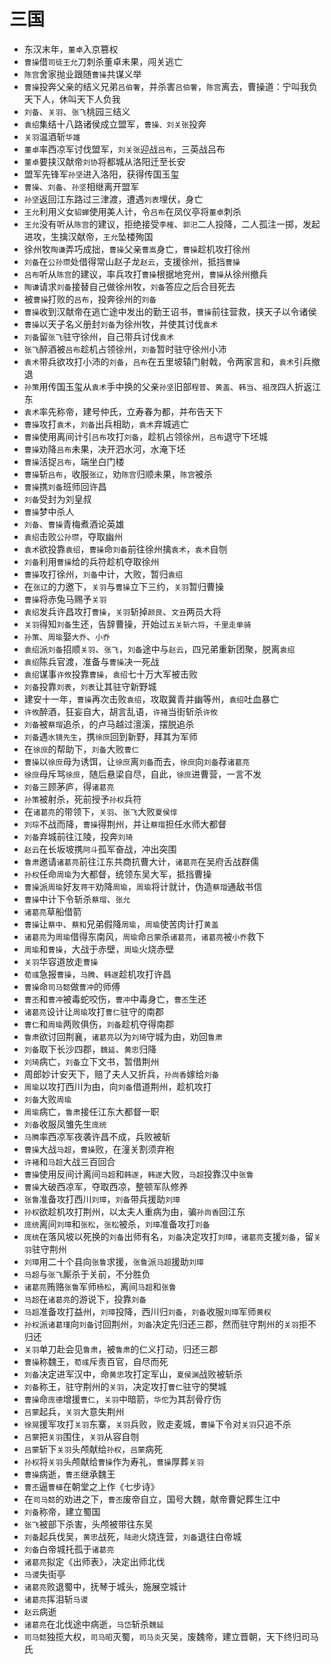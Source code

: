 # 三国

- 东汉末年，`董卓`入京篡权
- `曹操`借`司徒王允`刀刺杀董卓未果，闯关逃亡
- `陈宫`舍家抛业跟随`曹操`共谋义举
- `曹操`投奔父亲的结义兄弟`吕伯奢`，并杀害`吕伯奢`，`陈宫`离去，曹操道：宁叫我负天下人，休叫天下人负我
- `刘备`、`关羽`、`张飞`桃园三结义
- `袁绍`集结十八路诸侯成立盟军，`曹操、刘关张`投奔
- `关羽`温酒斩`华雄`
- `董卓`率西凉军讨伐盟军，`刘关张`迎战`吕布`，三英战吕布
- `董卓`要挟汉献帝`刘协`将都城从洛阳迁至长安
- 盟军先锋军`孙坚`进入洛阳，获得传国玉玺
- `曹操`、`刘备`、`孙坚`相继离开盟军
- `孙坚`返回江东路过三津渡，遭遇`刘表`埋伏，身亡
- `王允`利用义女`貂蝉`使用美人计，令`吕布`在凤仪亭将`董卓`刺杀
- `王允`没有听从`陈宫`的建议，拒绝接受`李榷`、`郭汜`二人投降，二人孤注一掷，发起进攻，生擒汉献帝，`王允`坠楼殉国
- 徐州牧`陶谦`弄巧成拙，`曹操`父亲`曹嵩`身亡，`曹操`趁机攻打徐州
- `刘备`在`公孙瓒`处借得常山赵子龙`赵云`，支援徐州，抵挡`曹操`
- `吕布`听从`陈宫`的建议，率兵攻打`曹操`根据地兖州，`曹操`从徐州撤兵
- `陶谦`请求`刘备`接替自己做徐州牧，`刘备`答应之后合目死去
- 被`曹操`打败的`吕布`，投奔徐州的`刘备`
- `曹操`收到汉献帝在逃亡途中发出的勤王诏书，`曹操`前往营救，挟天子以令诸侯
- `曹操`以天子名义册封`刘备`为徐州牧，并使其讨伐`袁术`
- `刘备`留`张飞`驻守徐州，自己带兵讨伐`袁术`
- `张飞`醉酒被`吕布`趁机占领徐州，`刘备`暂时驻守徐州小沛
- `袁术`带兵欲攻打小沛的`刘备`，`吕布`在五里坡辕门射戟，令两家言和，`袁术`引兵撤退
- `孙策`用传国玉玺从`袁术`手中换的父亲`孙坚`旧部`程普`、`黄盖`、`韩当`、`祖茂`四人折返江东
- `袁术`率先称帝，建号仲氏，立寿春为都，并布告天下
- `曹操`攻打`袁术`，`刘备`出兵相助，`袁术`弃城逃亡
- `曹操`使用离间计引`吕布`攻打`刘备`，趁机占领徐州，`吕布`退守下坯城
- `曹操`劝降`吕布`未果，决开泗水河，水淹下坯
- `曹操`活捉`吕布`，端坐白门楼
- `曹操`斩`吕布`，收服`张辽`，劝`陈宫`归顺未果，`陈宫`被杀
- `曹操`携`刘备`班师回许昌
- `刘备`受封为刘皇叔
- `曹操`梦中杀人
- `刘备`、`曹操`青梅煮酒论英雄
- `袁绍`击败`公孙瓒`，夺取幽州
- `袁术`欲投靠`袁绍`，`曹操`命`刘备`前往徐州擒`袁术`，`袁术`自刎
- `刘备`利用`曹操`给的兵符趁机夺取徐州
- `曹操`攻打徐州，`刘备`中计，大败，暂归`袁绍`
- 在`张辽`的力邀下，`关羽`与`曹操`立下三约，`关羽`暂归曹操
- `曹操`将赤兔马赐予`关羽`
- `袁绍`发兵许昌攻打`曹操`，`关羽`斩掉`颜良`、`文丑`两员大将
- `关羽`得知`刘备`生还，告辞曹操，开始过`五关斩六将`，`千里走单骑`
- `孙策`、`周瑜`娶`大乔`、`小乔`
- `袁绍`派`刘备`招顺`关羽`、`张飞`，`刘备`途中与`赵云`，四兄弟重新团聚，脱离`袁绍`
- `袁绍`陈兵官渡，准备与`曹操`决一死战
- `袁绍`谋事`许攸`投靠`曹操`，`袁绍`七十万大军被击败
- `刘备`投靠`刘表`，`刘表`让其驻守新野城
- 建安十一年，`曹操`再次击败`袁绍`，攻取冀青并幽等州，`袁绍`吐血暴亡
- `许攸`醉酒，狂妄自大，胡言乱语，`许褚`当街斩杀`许攸`
- `刘备`被`蔡瑁`追杀，的卢马越过澶溪，摆脱追杀
- `刘备`遇`水镜先生`，携`徐庶`回到新野，拜其为军师
- 在`徐庶`的帮助下，`刘备`大败`曹仁`
- `曹操`以`徐庶`母为诱饵，让`徐庶`离`刘备`而去，`徐庶`向`刘备`荐`诸葛亮`
- `徐庶`母斥骂`徐庶`，随后悬梁自尽，自此，`徐庶`进曹营，一言不发
- `刘备`三顾茅庐，得`诸葛亮`
- `孙策`被射杀，死前授予`孙权`兵符
- 在`诸葛亮`的带领下，`关羽`、`张飞`大败`夏侯惇`
- `刘琮`不战而降，`曹操`得荆州，并让`蔡瑁`担任水师大都督
- `刘备`弃城前往江陵，投奔`刘琦`
- `赵云`在长坂坡携`阿斗`孤军奋战，冲出突围
- `鲁肃`邀请`诸葛亮`前往江东共商抗曹大计，`诸葛亮`在吴府舌战群儒
- `孙权`任命`周瑜`为大都督，统领东吴大军，抵挡曹操
- `曹操`派`周瑜`好友`蒋干`劝降`周瑜`，`周瑜`将计就计，伪造`蔡瑁`通敌书信
- `曹操`中计下令斩杀`蔡瑁`、`张允`
- `诸葛亮`草船借箭
- `曹操`让`蔡中`、`蔡和`兄弟假降`周瑜`，`周瑜`使苦肉计打`黄盖`
- `诸葛亮`为`周瑜`借得东南风，`周瑜`命`吕蒙`杀`诸葛亮`，`诸葛亮`被`小乔`救下
- `周瑜`和`曹操`，大战于赤壁，`周瑜`火烧赤壁
- `关羽`华容道放走`曹操`
- `荀彧`急报`曹操`，`马腾`、`韩遂`趁机攻打许昌
- `曹操`命`司马懿`做`曹冲`的师傅
- `曹丕`和`曹冲`被毒蛇咬伤，`曹冲`中毒身亡，`曹丕`生还
- `诸葛亮`设计让`周瑜`攻打`曹仁`驻守的南郡
- `曹仁`和`周瑜`两败俱伤，`刘备`趁机夺得南郡
- `鲁肃`欲讨回荆襄，`诸葛亮`以为`刘琦`守城为由，劝回`鲁肃`
- `刘备`取下长沙四郡，`魏延`、`黄忠`归降
- `刘琦`病亡，`刘备`立下文书，暂借荆州
- 周郎妙计安天下，赔了夫人又折兵，`孙尚香`嫁给`刘备`
- `周瑜`以攻打西川为由，向`刘备`借道荆州，趁机攻打
- `刘备`大败`周瑜`
- `周瑜`病亡，`鲁肃`接任江东大都督一职
- `刘备`收服凤雏先生`庞统`
- `马腾`率西凉军夜袭许昌不成，兵败被斩
- `曹操`大战`马超`，`曹操`败，在潼关割须弃袍
- `许褚`和`马超`大战三百回合
- `曹操`使用反间计离间`马超`和`韩遂`，`韩遂`大败，`马超`投靠汉中`张鲁`
- `曹操`大破西凉军，夺取西凉，整顿军队修养
- `张鲁`准备攻打西川`刘璋`，`刘备`带兵援助`刘璋`
- `孙权`欲趁机攻打荆州，以太夫人重病为由，骗`孙尚香`回江东
- `庞统`离间`刘璋`和`张松`，`张松`被杀，`刘璋`准备攻打`刘备`
- `庞统`在落风坡以死换的`刘备`出师有名，`刘备`决定攻打`刘璋`，`诸葛亮`支援`刘备`，留`关羽`驻守荆州
- `刘璋`用二十个县向`张鲁`求援，`张鲁`派`马超`援助`刘璋`
- `马超`与`张飞`厮杀于关前，不分胜负
- `诸葛亮`贿赂`张鲁`军师`杨松`，离间`马超`和`张鲁`
- `马超`在`诸葛亮`的游说下，投靠`刘备`
- `马超`准备攻打益州，`刘璋`投降，西川归`刘备`，`刘备`收服`刘璋`军师`黄权`
- `孙权`派`诸葛瑾`向`刘备`讨回荆州，`刘备`决定先归还三郡，然而驻守荆州的`关羽`拒不归还
- `关羽`单刀赴会见`鲁肃`，被`鲁肃`的仁义打动，归还三郡
- `曹操`称魏王，`荀彧`斥责百官，自尽而死
- `刘备`决定进军汉中，命`黄忠`攻打定军山，`夏侯渊`战败被斩杀
- `刘备`称王，驻守荆州的`关羽`，决定攻打`曹仁`驻守的樊城
- `曹操`命`庞德`增援`曹仁`，`关羽`中暗箭，`华佗`为其刮骨疗伤
- `吕蒙`起兵，`关羽`大意失荆州
- `徐晃`援军攻打`关羽`东寨，`关羽`兵败，败走麦城，`曹操`下令对`关羽`只追不杀
- `吕蒙`把`关羽`围住，`关羽`从容自刎
- `吕蒙`斩下`关羽`头颅献给`孙权`，`吕蒙`病死
- `孙权`将`关羽`头颅献给`曹操`作为寿礼，`曹操`厚葬`关羽`
- `曹操`病逝，`曹丕`继承魏王
- `曹丕`逼`曹植`在朝堂之上作《七步诗》
- 在`司马懿`的劝进之下，`曹丕`废帝自立，国号大魏，献帝曹妃葬生江中
- `刘备`称帝，建立蜀国
- `张飞`被部下杀害，头颅被带往东吴
- `刘备`起兵伐吴，`黄忠`战死，`陆逊`火烧连营，`刘备`退往白帝城
- `刘备`白帝城托孤于`诸葛亮`
- `诸葛亮`拟定《出师表》，决定出师北伐
- `马谡`失街亭
- `诸葛亮`败退蜀中，抚琴于城头，施展空城计
- `诸葛亮`挥泪斩`马谡`
- `赵云`病逝
- `诸葛亮`在北伐途中病逝，`马岱`斩杀`魏延`
- `司马懿`独揽大权，`司马昭`灭蜀，`司马炎`灭吴，废魏帝，建立晋朝，天下终归司马氏
